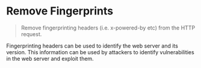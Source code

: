 # Remove Fingerprints

> Remove fingerprinting headers (i.e. x-powered-by etc) from the HTTP request.

Fingerprinting headers can be used to identify the web server and its version. This information can be used by attackers to identify vulnerabilities in the web server and exploit them.